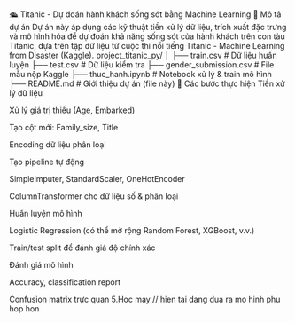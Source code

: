 🛳️ Titanic - Dự đoán hành khách sống sót bằng Machine Learning
📌 Mô tả dự án
Dự án này áp dụng các kỹ thuật tiền xử lý dữ liệu, trích xuất đặc trưng và mô hình hóa để dự đoán khả năng sống sót của hành khách trên con tàu Titanic, dựa trên tập dữ liệu từ cuộc thi nổi tiếng Titanic - Machine Learning from Disaster (Kaggle).
project_titanic_py/
│
├── train.csv                  # Dữ liệu huấn luyện
├── test.csv                   # Dữ liệu kiểm tra
├── gender_submission.csv      # File mẫu nộp Kaggle
├── thuc_hanh.ipynb            # Notebook xử lý & train mô hình
├── README.md                  # Giới thiệu dự án (file này)
🧠 Các bước thực hiện
Tiền xử lý dữ liệu

Xử lý giá trị thiếu (Age, Embarked)

Tạo cột mới: Family_size, Title

Encoding dữ liệu phân loại

Tạo pipeline tự động

SimpleImputer, StandardScaler, OneHotEncoder

ColumnTransformer cho dữ liệu số & phân loại

Huấn luyện mô hình

Logistic Regression (có thể mở rộng Random Forest, XGBoost, v.v.)

Train/test split để đánh giá độ chính xác

Đánh giá mô hình

Accuracy, classification report

Confusion matrix trực quan
5.Hoc may // hien tai dang dua ra mo hinh phu hop hon 

